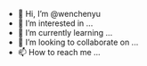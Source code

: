 - 👋 Hi, I’m @wenchenyu
- 👀 I’m interested in ...
- 🌱 I’m currently learning ...
- 💞️ I’m looking to collaborate on ...
- 📫 How to reach me ...

<!---I pretty love this world
wenchenyu/wenchenyu is a ✨ special ✨ repository because its `README.md` (this file) appears on your GitHub profile.
You can click the Preview link to take a look at your changes.
--->

